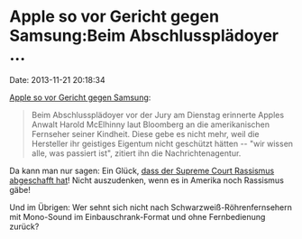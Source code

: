 Apple so vor Gericht gegen Samsung:Beim Abschlussplädoyer \...
==============================================================

Date: 2013-11-21 20:18:34

[Apple so vor Gericht gegen Samsung](http://www.heise.de/-2051549):

> Beim Abschlussplädoyer vor der Jury am Dienstag erinnerte Apples
> Anwalt Harold McElhinny laut Bloomberg an die amerikanischen Fernseher
> seiner Kindheit. Diese gebe es nicht mehr, weil die Hersteller ihr
> geistiges Eigentum nicht geschützt hätten -- \"wir wissen alle, was
> passiert ist\", zitiert ihn die Nachrichtenagentur.

Da kann man nur sagen: Ein Glück, [dass der Supreme Court Rassismus
abgeschafft hat](http://blog.fefe.de/?ts=af34f350)! Nicht auszudenken,
wenn es in Amerika noch Rassismus gäbe!

Und im Übrigen: Wer sehnt sich nicht nach Schwarzweiß-Röhrenfernsehern
mit Mono-Sound im Einbauschrank-Format und ohne Fernbedienung zurück?
